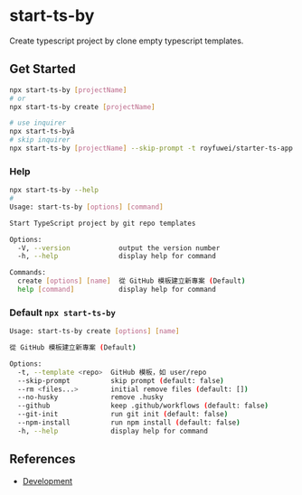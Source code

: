 start-ts-by
===

Create typescript project by clone empty typescript templates.


## Get Started
```sh
npx start-ts-by [projectName]
# or
npx start-ts-by create [projectName]

# use inquirer 
npx start-ts-byå
# skip inquirer
npx start-ts-by [projectName] --skip-prompt -t royfuwei/starter-ts-app
```

### Help
```sh
npx start-ts-by --help
#
Usage: start-ts-by [options] [command]

Start TypeScript project by git repo templates

Options:
  -V, --version            output the version number
  -h, --help               display help for command

Commands:
  create [options] [name]  從 GitHub 模板建立新專案 (Default)
  help [command]           display help for command
```

### Default `npx start-ts-by`

```sh
Usage: start-ts-by create [options] [name]

從 GitHub 模板建立新專案 (Default)

Options:
  -t, --template <repo>  GitHub 模板，如 user/repo
  --skip-prompt          skip prompt (default: false)
  --rm <files...>        initial remove files (default: [])
  --no-husky             remove .husky
  --github               keep .github/workflows (default: false)
  --git-init             run git init (default: false)
  --npm-install          run npm install (default: false)
  -h, --help             display help for command
```




## References
- [Development](./docs/development.md)